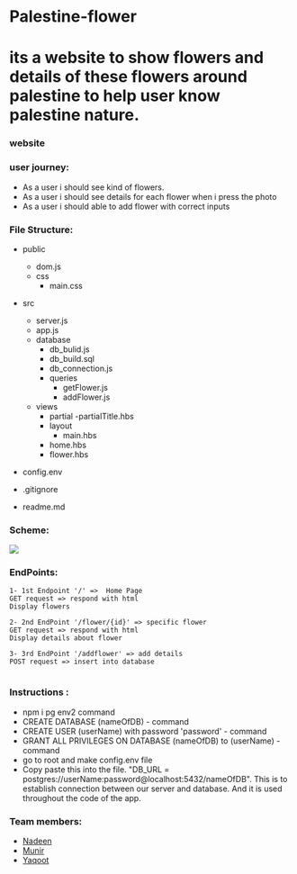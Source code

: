 # Palestine-flower

  # its a website to show flowers and details of these flowers around palestine to help user know palestine nature.


### website

### user journey: 
  - As a user i should see kind of flowers.
  - As a user i should see details for each flower when i press the photo
  - As a user i should able to add flower with correct inputs
  
  
### File Structure: 
  - public 
    - dom.js
    - css
      - main.css
  - src
    - server.js
    - app.js
    - database
      - db_bulid.js
      - db_build.sql
      - db_connection.js
      - queries
        - getFlower.js
        - addFlower.js
    - views 
      - partial
        -partialTitle.hbs
      - layout
        - main.hbs
      - home.hbs
      - flower.hbs

  - config.env
  - .gitignore
  - readme.md
  
### Scheme:

![](https://files.gitter.im/Muniralsharif/RQnA/Hockey-ERD.png)
 
### EndPoints:
```
1- 1st Endpoint '/' =>  Home Page
GET request => respond with html 
Display flowers 

2- 2nd EndPoint '/flower/{id}' => specific flower
GET request => respond with html 
Display details about flower

3- 3rd EndPoint '/addflower' => add details
POST request => insert into database


```
### Instructions :
  - npm i pg env2 command 
  - CREATE DATABASE (nameOfDB) - command
  - CREATE USER (userName) with password 'password' - command
  - GRANT ALL PRIVILEGES ON DATABASE (nameOfDB) to (userName) -command
  - go to root and make config.env file
  - Copy paste this into the file. "DB_URL = postgres://userName:password@localhost:5432/nameOfDB". This is to establish connection between our server and database. And it is used throughout the code of the app.

### Team members:
- [Nadeen](https://github.com/Nadeen123)
- [Munir](https://github.com/Muniralsharif)
- [Yaqoot](https://github.com/yaqootturman)
